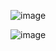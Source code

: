 ![image](https://github.com/user-attachments/assets/b48ddb7a-f4ba-4368-bd4f-9e197243bd02)


![image](https://github.com/user-attachments/assets/2dccb783-806f-4123-a706-a7455372ec04)
